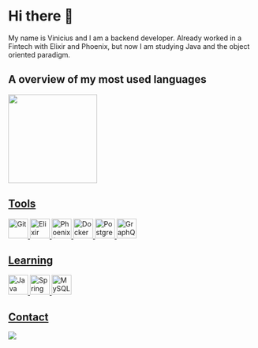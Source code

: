 # Hi there 👋
My name is Vinicius and I am a backend developer. Already worked in a Fintech with Elixir and Phoenix, but now I am studying Java and the object oriented paradigm.

## A overview of my most used languages
<div>
<a href="https://github.com/seu-usuário-aqui">
<img loading="lazy" height="180em" src="https://github-readme-stats.vercel.app/api/top-langs/?username=Vinocis&layout=compact&langs_count=7&theme=dracula"/>
</div>

## Tools
<img loading="lazy" title="Git" src="https://cdn.jsdelivr.net/gh/devicons/devicon/icons/git/git-original.svg" width="40" height="40"/> <img loading="lazy" title="Elixir" src="https://cdn.jsdelivr.net/gh/devicons/devicon@latest/icons/elixir/elixir-original.svg" width="40" height="40"/> <img loading="lazy" title="Phoenix (Elixir Framework)" src="https://cdn.jsdelivr.net/gh/devicons/devicon@latest/icons/phoenix/phoenix-original.svg" width="40" height="40"/> <img loading="lazy" title="Docker" src="https://cdn.jsdelivr.net/gh/devicons/devicon@latest/icons/docker/docker-original.svg" height="40"/> <img loading="lazy" title="Postgres" src="https://cdn.jsdelivr.net/gh/devicons/devicon@latest/icons/postgresql/postgresql-original.svg" width="40" height="40"/> <img loading="lazy" title="GraphQL" src="https://cdn.jsdelivr.net/gh/devicons/devicon@latest/icons/graphql/graphql-plain.svg" width="40" height="40"/>

## Learning 
<img loading="lazy" title="Java" src="https://cdn.jsdelivr.net/gh/devicons/devicon@latest/icons/java/java-original.svg" width="40" height="40"/> <img loading="lazy" title="Spring" src="https://cdn.jsdelivr.net/gh/devicons/devicon@latest/icons/spring/spring-original.svg" width="40" height="40"/> <img loading="lazy" title="MySQL" src="https://cdn.jsdelivr.net/gh/devicons/devicon@latest/icons/mysql/mysql-original.svg" width="40" height="40"/>

## Contact
<div>
<a href="https://www.linkedin.com/in/vinicius-costa-99b4191b7" target="_blank"><img loading="lazy" src="https://img.shields.io/badge/-LinkedIn-%230077B5?style=for-the-badge&logo=linkedin&logoColor=white" target="_blank"></a>   
</div>


